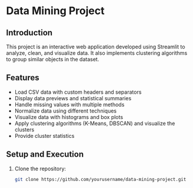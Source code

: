 # Data Mining Project

## Introduction
This project is an interactive web application developed using Streamlit to analyze, clean, and visualize data. It also implements clustering algorithms to group similar objects in the dataset.

## Features
- Load CSV data with custom headers and separators
- Display data previews and statistical summaries
- Handle missing values with multiple methods
- Normalize data using different techniques
- Visualize data with histograms and box plots
- Apply clustering algorithms (K-Means, DBSCAN) and visualize the clusters
- Provide cluster statistics

## Setup and Execution
1. Clone the repository:
   ```bash
   git clone https://github.com/yourusername/data-mining-project.git
